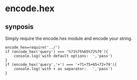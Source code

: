 # encode.hex

## synposis
Simply require the encode.hex module and encode your string.

	encode_hex=require('../')
	if (encode_hex('query') === '%71%75%65%72%79'){
		console.log('with default options: 	','pass')
	}
	if (encode_hex('query','+') === '+71+75+65+72+79'){
		console.log('with + as separator: 	','pass')
	}